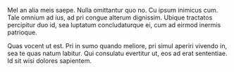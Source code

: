 Mel an alia meis saepe. Nulla omittantur quo no. Cu ipsum inimicus cum. Tale omnium ad ius, ad pri congue alterum dignissim. Ubique tractatos percipitur duo id, sea luptatum concludaturque ei, cum ad eirmod inermis patrioque.

Quas vocent ut est. Pri in sumo quando meliore, pri simul aperiri vivendo in, sea te quas natum labitur. Qui consulatu evertitur ut, eos ad erat sententiae. Id sit wisi dolores sapientem.